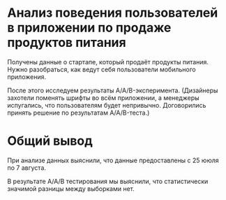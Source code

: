 # Анализ поведения пользователей в приложении по продаже продуктов питания

Получены данные о стартапе, который продаёт продукты питания. Нужно разобраться, как ведут себя пользователи мобильного приложения.

После этого исследуем результаты A/A/B-эксперимента. (Дизайнеры захотели поменять шрифты во всём приложении, а менеджеры испугались, что пользователям будет непривычно. Договорились принять решение по результатам A/A/B-теста.)  


# Общий вывод

При анализе данных выяснили, что данные предоставлены с 25 ююля по 7 августа.

В результате A/A/B тестирования мы выяснили, что статистически значимой разницы между выборками нет.